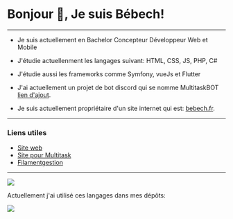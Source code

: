 # Bonjour 👋, Je suis Bébech!
-------------------------------------------------------------------------------
- Je suis actuellement en Bachelor Concepteur Développeur Web et Mobile
- J'étudie actuellenment les langages suivant: HTML, CSS, JS, PHP, C#
- J'étudie aussi les frameworks comme Symfony, vueJs et Flutter

- J'ai actuellement un projet de bot discord qui se nomme MultitaskBOT [lien d'ajout](https://urlz.fr/kaE2).
- Je suis actuellement propriétaire d'un site internet qui est: [bebech.fr](https://www.bebech.fr).
------------------------------------------------------------------------------
### Liens utiles

- [Site web](https://www.bebech.fr)
- [Site pour Multitask](https://multitask.bebech.fr/)
- [Filamentgestion](https://filamentgestion.fr)
------------------------------------------------------------------------------

<img src="https://github-readme-stats.vercel.app/api?username=Mathbech&show_icons=true&theme=ocean_dark">

Actuellement j'ai utilisé ces langages dans mes dépôts:

<img align='center' src='https://github-readme-stats.vercel.app/api/top-langs?username=Mathbech&show_icons=true&locale=en&layout=compact'>

<!---
Mathbech/Mathbech is a ✨ special ✨ repository because its `README.md` (this file) appears on your GitHub profile.
You can click the Preview link to take a look at your changes.
--->

